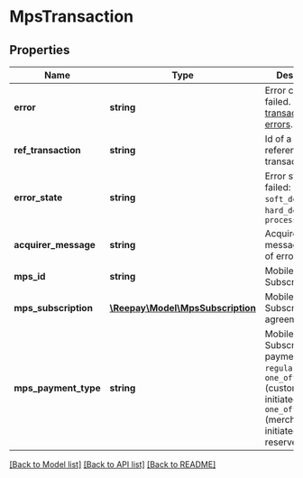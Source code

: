 # MpsTransaction

## Properties
Name | Type | Description | Notes
------------ | ------------- | ------------- | -------------
**error** | **string** | Error code if failed. See [transaction errors](https://docs.reepay.com/api/#transaction-errors). | [optional]
**ref_transaction** | **string** | Id of a possible referenced transaction | [optional]
**error_state** | **string** | Error state if failed: `pending`, `soft_declined`, `hard_declined` or `processing_error` | [optional]
**acquirer_message** | **string** | Acquirer message in case of error | [optional]
**mps_id** | **string** | MobilePay Subscriptions id |
**mps_subscription** | [**\Reepay\Model\MpsSubscription**](MpsSubscription.md) | MobilePay Subscriptions agreement |
**mps_payment_type** | **string** | MobilePay Subscriptions payment type: `regular`, `one_off_cit` (customer initiated), `one_off_mit` (merchant initiated auto reserve) |

[[Back to Model list]](../../README.md#documentation-for-models) [[Back to API list]](../../README.md#documentation-for-api-endpoints) [[Back to README]](../../README.md)


